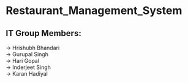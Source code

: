 # Restaurant_Management_System  
 <h2>IT Group Members:  </h2>
-> Hrishubh Bhandari  <br />  
-> Gurupal Singh    <br />
-> Hari Gopal  <br />
-> Inderjeet Singh  <br />
-> Karan Hadiyal  <br />

